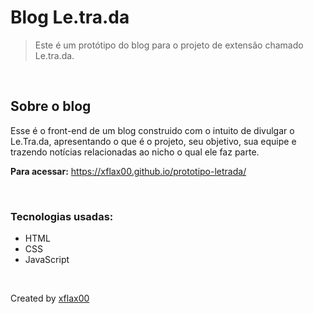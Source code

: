 # Blog Le.tra.da
> Este é um protótipo do blog para o projeto de extensão chamado Le.tra.da.

<br>

## Sobre o blog
Esse é o front-end de um blog construido com o intuito de divulgar o Le.Tra.da, apresentando o que é o projeto, seu objetivo, sua equipe e trazendo notícias relacionadas ao nicho o qual ele faz parte.

<b>Para acessar:</b> https://xflax00.github.io/prototipo-letrada/

<br>

### Tecnologias usadas:
- HTML
- CSS
- JavaScript

<br>


Created by [xflax00](https://github.com/xflax00)

